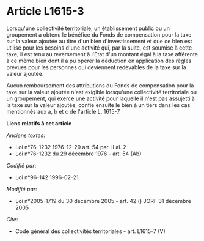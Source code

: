 # Article L1615-3

Lorsqu'une collectivité territoriale, un établissement public ou un groupement a obtenu le bénéfice du Fonds de compensation
pour la taxe sur la valeur ajoutée au titre d'un bien d'investissement et que ce bien est utilisé pour les besoins d'une
activité qui, par la suite, est soumise à cette taxe, il est tenu au reversement à l'Etat d'un montant égal à la taxe
afférente à ce même bien dont il a pu opérer la déduction en application des règles prévues pour les personnes qui deviennent
redevables de la taxe sur la valeur ajoutée. 

Aucun remboursement des attributions du Fonds de compensation pour la taxe sur la valeur ajoutée n'est exigible lorsqu'une
collectivité territoriale ou un groupement, qui exerce une activité pour laquelle il n'est pas assujetti à la taxe sur la
valeur ajoutée, confie ensuite le bien à un tiers dans les cas mentionnés aux a, b et c de l'article L. 1615-7.

**Liens relatifs à cet article**

_Anciens textes_:

  - Loi n°76-1232 1976-12-29 art. 54 par. II al. 2
  - Loi n°76-1232 du 29 décembre 1976 - art. 54 (Ab)

_Codifié par_:

  - Loi n°96-142 1996-02-21

_Modifié par_:

  - Loi n°2005-1719 du 30 décembre 2005 - art. 42 () JORF 31 décembre 2005

_Cite_:

  - Code général des collectivités territoriales - art. L1615-7 (V)

